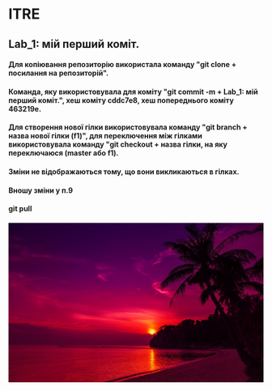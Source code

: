# ITRE

## Lab_1: мій перший коміт.

#### Для копіювання репозиторію використала команду "git clone + посилання на репозиторій".

#### Команда, яку використовувала для коміту "git commit -m + Lab_1: мій перший коміт.", хеш коміту cddc7e8, хеш попереднього коміту 463219e.

#### Для створення нової гілки використовувала команду "git branch + назва нової гілки (f1)", для переключення між гілками використовувала команду "git checkout + назва гілки, на яку переключаюся (master або f1).

#### Зміни не відображаються тому, що вони викликаються в гілках.

#### Вношу зміни у п.9

#### git pull

#### ![Фото](https://github.com/AnnaKravchuk12/ITRE/blob/master/lab_1/image.png?raw=true)
